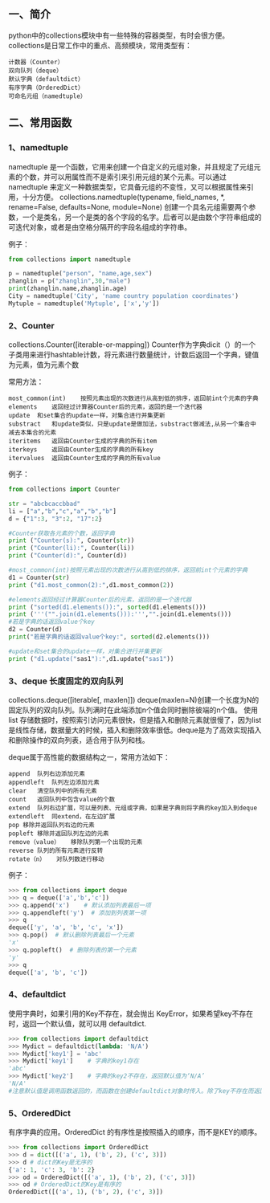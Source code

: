 ## 一、简介
python中的collections模块中有一些特殊的容器类型，有时会很方便。
collections是日常工作中的重点、高频模块，常用类型有：

    计数器（Counter）
    双向队列（deque）
    默认字典（defaultdict）
    有序字典（OrderedDict）
    可命名元组（namedtuple）
    
## 二、常用函数
### 1、namedtuple
namedtuple 是一个函数，它用来创建一个自定义的元组对象，并且规定了元组元素的个数，并可以用属性而不是索引来引用元组的某个元素。可以通过 namedtuple 来定义一种数据类型，它具备元组的不变性，又可以根据属性来引用，十分方便。
collections.namedtuple(typename, field_names, *, rename=False, defaults=None, module=None)
创建一个具名元组需要两个参数，一个是类名，另一个是类的各个字段的名字。后者可以是由数个字符串组成的可迭代对象，或者是由空格分隔开的字段名组成的字符串。

例子：
```python
from collections import namedtuple

p = namedtuple("person", "name,age,sex")
zhanglin = p("zhanglin",30,"male")
print(zhanglin.name,zhanglin.age)
City = namedtuple('City', 'name country population coordinates')
Mytuple = namedtuple('Mytuple', ['x','y'])
```

### 2、Counter
collections.Counter([iterable-or-mapping])
Counter作为字典dicit（）的一个子类用来进行hashtable计数，将元素进行数量统计，计数后返回一个字典，键值为元素，值为元素个数

常用方法：
    
    most_common(int)	按照元素出现的次数进行从高到低的排序，返回前int个元素的字典
    elements	返回经过计算器Counter后的元素，返回的是一个迭代器
    update	和set集合的update一样，对集合进行并集更新
    substract	和update类似，只是update是做加法，substract做减法,从另一个集合中减去本集合的元素
    iteritems	返回由Counter生成的字典的所有item
    iterkeys	返回由Counter生成的字典的所有key
    itervalues	返回由Counter生成的字典的所有value

例子：
```python
from collections import Counter

str = "abcbcaccbbad"
li = ["a","b","c","a","b","b"]
d = {"1":3, "3":2, "17":2}

#Counter获取各元素的个数，返回字典
print ("Counter(s):", Counter(str))
print ("Counter(li):", Counter(li))
print ("Counter(d):", Counter(d))

#most_common(int)按照元素出现的次数进行从高到低的排序，返回前int个元素的字典
d1 = Counter(str)
print ("d1.most_common(2):",d1.most_common(2))

#elements返回经过计算器Counter后的元素，返回的是一个迭代器
print ("sorted(d1.elements()):", sorted(d1.elements()))
print ('''("".join(d1.elements())):''',"".join(d1.elements()))
#若是字典的话返回value个key
d2 = Counter(d)
print("若是字典的话返回value个key:", sorted(d2.elements()))

#update和set集合的update一样，对集合进行并集更新
print ("d1.update("sas1"):",d1.update("sas1"))
```

### 3、deque 长度固定的双向队列
collections.deque([iterable[, maxlen]])
deque(maxlen=N)创建一个长度为N的固定队列的双向队列。队列满时在此端添加n个值会同时删除彼端的n个值。
使用list 存储数据时，按照索引访问元素很快，但是插入和删除元素就很慢了，因为list是线性存储，数据量大的时候，插入和删除效率很低。deque是为了高效实现插入和删除操作的双向列表，适合用于队列和栈。

deque属于高性能的数据结构之一，常用方法如下：

    append	队列右边添加元素
    appendleft	队列左边添加元素
    clear	清空队列中的所有元素
    count	返回队列中包含value的个数
    extend	队列右边扩展，可以是列表、元组或字典，如果是字典则将字典的key加入到deque
    extendleft	同extend，在左边扩展
    pop	移除并返回队列右边的元素
    popleft	移除并返回队列左边的元素
    remove（value）	移除队列第一个出现的元素
    reverse	队列的所有元素进行反转
    rotate（n）	对队列数进行移动

例子：
```python
>>> from collections import deque
>>> q = deque(['a','b','c'])
>>> q.append('x')    # 默认添加列表最后一项
>>> q.appendleft('y')  # 添加到列表第一项
>>> q
deque(['y', 'a', 'b', 'c', 'x'])
>>> q.pop()  # 默认删除列表最后一个元素
'x'
>>> q.popleft()  # 删除列表的第一个元素
'y'
>>> q
deque(['a', 'b', 'c'])
```

### 4、defaultdict
使用字典时，如果引用的Key不存在，就会抛出 KeyError，如果希望key不存在时，返回一个默认值，就可以用 defaultdict. 

```python
>>> from collections import defaultdict
>>> Mydict = defaultdict(lambda: 'N/A')
>>> Mydict['key1'] = 'abc'
>>> Mydict['key1']    # 字典的key1存在
'abc'
>>> Mydict['key2']    # 字典的key2不存在，返回默认值为‘N/A’
'N/A'
#注意默认值是调用函数返回的，而函数在创建defaultdict对象时传入。除了key不存在而返回默认值，其他功能与普通字典无异
```

### 5、OrderedDict
有序字典的应用。OrderedDict 的有序性是按照插入的顺序，而不是KEY的顺序。
```python
>>> from collections import OrderedDict
>>> d = dict([('a', 1), ('b', 2), ('c', 3)])
>>> d # dict的Key是无序的
{'a': 1, 'c': 3, 'b': 2}
>>> od = OrderedDict([('a', 1), ('b', 2), ('c', 3)])
>>> od # OrderedDict的Key是有序的
OrderedDict([('a', 1), ('b', 2), ('c', 3)])
```
